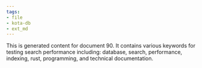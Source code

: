 ```yaml
---
tags:
- file
- kota-db
- ext_md
---
```

This is generated content for document 90. It contains various keywords for testing search performance including: database, search, performance, indexing, rust, programming, and technical documentation.